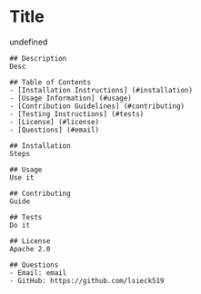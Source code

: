 # Title 

   undefined

    ## Description 
    Desc

    ## Table of Contents
    - [Installation Instructions] (#installation)
    - [Usage Information] (#usage)
    - [Contribution Guidelines] (#contributing)
    - [Testing Instructions] (#tests)
    - [License] (#license)
    - [Questions] (#email)

    ## Installation 
    Steps
  
    ## Usage 
    Use it

    ## Contributing
    Guide

    ## Tests
    Do it

    ## License 
    Apache 2.0

    ## Questions
    - Email: email
    - GitHub: https://github.com/lsieck519

  